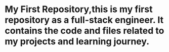 # My First Repository,this is my first repository as a full-stack engineer. It contains the code and files related to my projects and learning journey.
